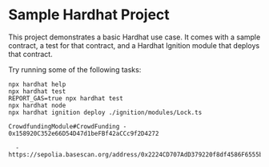# Sample Hardhat Project

This project demonstrates a basic Hardhat use case. It comes with a sample contract, a test for that contract, and a Hardhat Ignition module that deploys that contract.

Try running some of the following tasks:

```shell
npx hardhat help
npx hardhat test
REPORT_GAS=true npx hardhat test
npx hardhat node
npx hardhat ignition deploy ./ignition/modules/Lock.ts

CrowdfundingModule#CrowdFunding - 0x158920C352e66D54D47d1beFBf42aCCc9f2D4272

  - https://sepolia.basescan.org/address/0x2224CD707AdD379220f8df4586F6555bCE663E42#code





